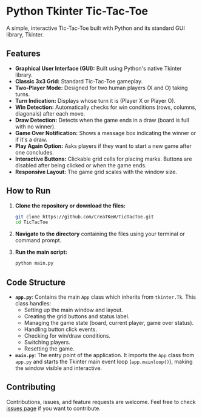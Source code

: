 # Python Tkinter Tic-Tac-Toe

A simple, interactive Tic-Tac-Toe built with Python and its standard GUI library, Tkinter.

## Features

* **Graphical User Interface (GUI):** Built using Python's native Tkinter library.
* **Classic 3x3 Grid:** Standard Tic-Tac-Toe gameplay.
* **Two-Player Mode:** Designed for two human players (X and O) taking turns.
* **Turn Indication:** Displays whose turn it is (Player X or Player O).
* **Win Detection:** Automatically checks for win conditions (rows, columns, diagonals) after each move.
* **Draw Detection:** Detects when the game ends in a draw (board is full with no winner).
* **Game Over Notification:** Shows a message box indicating the winner or if it's a draw.
* **Play Again Option:** Asks players if they want to start a new game after one concludes.
* **Interactive Buttons:** Clickable grid cells for placing marks. Buttons are disabled after being clicked or when the game ends.
* **Responsive Layout:** The game grid scales with the window size.
  
## How to Run

1.  **Clone the repository or download the files:**
    ```bash
    git clone https://github.com/CreaTKeW/TicTacToe.git
    cd TicTacToe
    ```
    
2.  **Navigate to the directory** containing the files using your terminal or command prompt.

3.  **Run the main script:**
    ```bash
    python main.py
    ```

## Code Structure

* **`app.py`**: Contains the main `App` class which inherits from `tkinter.Tk`. This class handles:
    * Setting up the main window and layout.
    * Creating the grid buttons and status label.
    * Managing the game state (board, current player, game over status).
    * Handling button click events.
    * Checking for win/draw conditions.
    * Switching players.
    * Resetting the game.
* **`main.py`**: The entry point of the application. It imports the `App` class from `app.py` and starts the Tkinter main event loop (`app.mainloop()`), making the window visible and interactive.

## Contributing

Contributions, issues, and feature requests are welcome. Feel free to check [issues page](https://github.com/CreaTKeW/TicTacToe/issues) if you want to contribute.
